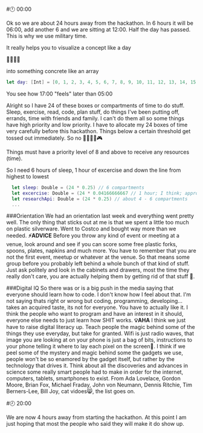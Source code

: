 #:clock12: 00:00

Ok so we are about 24 hours away from the hackathon. In 6 hours it will be 06:00, add another 6 and we are sitting at 12:00. Half the day has passed. This is why we use military time. 

It really helps you to visualize a concept like a day

:sunrise::sunrise_over_mountains::city_sunset::stars: 


into something concrete like an array

```swift
let day: [Int] = [0, 1, 2, 3, 4, 5, 6, 7, 8, 9, 10, 11, 12, 13, 14, 15, 16, 17, 18, 19, 20, 21, 22, 23]
```

You see how 17:00 "feels" later than 05:00

Alright so I have 24 of these boxes or compartments of time to do stuff. Sleep, exercise, read, code, plan stuff, do things I've been putting off, errands, time with friends and family. I can't do them all so some things have high priority and low priority. I have to allocate my 24 boxes of time very carefully before this hackathon. Things below a certain threshold get tossed out immediately. So no :no_good::see_no_evil::beers::tada::video_game:


Things must have a priority level of 8 and above to receive any resources (time).

So I need 6 hours of sleep, 1 hour of excercise and down the line from highest to lowest

```swift
  let sleep: Double = (24 * 0.25) // 6 compartments
  let excercise: Double = (24 * 0.04166666667 // 1 hour; I think; approximate)
  let researchApi: Double = (24 * 0.25) // about 4 - 6 compartments
  ...
```

###Orientation
We had an orientation last week and everything went pretty well. The only thing that sticks out at me is that we spent a little too much on plastic silverware. Went to Costco and bought way more than we needed. **:zap:ADVICE** Before you throw any kind of event or meeting at a venue, look around and see if you can score some free plastic forks, spoons, plates, napkins and much more. You have to remember that you are not the first event, meetup or whatever at the venue. So that means some group before you probably left behind a whole bunch of that kind of stuff. Just ask politely and look in the cabinets and drawers, most the time they really don't care, you are actually helping them by getting rid of that stuff :clap:.


###Digital IQ
So there was or is a big push in the media saying that everyone should learn how to code. I don't know how I feel about that. I'm not saying thats right or wrong but coding, programming, developing... takes an acquired taste, its not for everyone. You have to actually like it. I think the people who want to program and have an interest in it should, everyone else needs to just learn how SHIT works. **:bulb:AHA**  I think we just have to raise digital literacy up. Teach people the magic behind some of the things they use everyday, but take for granted. Wifi is just radio waves, that image you are looking at on your phone is just a bag of bits, instructions to your phone telling it where to lay each pixel on the screen:iphone:. I think if we peel some of the mystery and magic behind some the gadgets we use, people won't be so enamored by the gadget itself, but rather by the technology that drives it. Think about all the discoveries and advances in science some really smart people had to make in order for the internet, computers, tablets, smartphones to exist. From Ada Lovelace, Gordon Moore, Brian Fox, Michael Fraday, John von Neumann, Dennis Ritchie, Tim Berners-Lee, Bill Joy, cat vidoes:smile_cat:, the list goes on.    


#:clock8: 20:00

We are now 4 hours away from starting the hackathon. At this point I am just hoping that most the people who said they will make it do show up.

